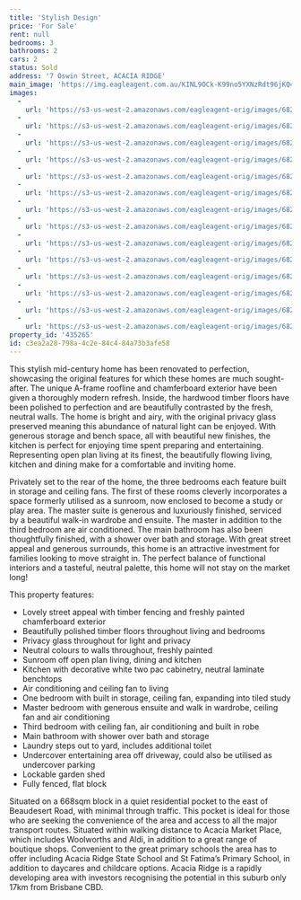 ```yaml
---
title: 'Stylish Design'
price: 'For Sale'
rent: null
bedrooms: 3
bathrooms: 2
cars: 2
status: Sold
address: '7 Oswin Street, ACACIA RIDGE'
main_image: 'https://img.eagleagent.com.au/KINL9OCk-K99no5YXNzRdt96jKQ=/1280x854/smart/https://s3-us-west-2.amazonaws.com/eagleagent-orig/images/6822433/130105822-image-M.jpg'
images:
  -
    url: 'https://s3-us-west-2.amazonaws.com/eagleagent-orig/images/6822446/130105822-image-N.jpg'
  -
    url: 'https://s3-us-west-2.amazonaws.com/eagleagent-orig/images/6822445/130105822-image-L.jpg'
  -
    url: 'https://s3-us-west-2.amazonaws.com/eagleagent-orig/images/6822444/130105822-image-K.jpg'
  -
    url: 'https://s3-us-west-2.amazonaws.com/eagleagent-orig/images/6822443/130105822-image-J.jpg'
  -
    url: 'https://s3-us-west-2.amazonaws.com/eagleagent-orig/images/6822442/130105822-image-I.jpg'
  -
    url: 'https://s3-us-west-2.amazonaws.com/eagleagent-orig/images/6822441/130105822-image-H.jpg'
  -
    url: 'https://s3-us-west-2.amazonaws.com/eagleagent-orig/images/6822440/130105822-image-G.jpg'
  -
    url: 'https://s3-us-west-2.amazonaws.com/eagleagent-orig/images/6822439/130105822-image-F.jpg'
  -
    url: 'https://s3-us-west-2.amazonaws.com/eagleagent-orig/images/6822438/130105822-image-E.jpg'
  -
    url: 'https://s3-us-west-2.amazonaws.com/eagleagent-orig/images/6822437/130105822-image-D.jpg'
  -
    url: 'https://s3-us-west-2.amazonaws.com/eagleagent-orig/images/6822436/130105822-image-C.jpg'
  -
    url: 'https://s3-us-west-2.amazonaws.com/eagleagent-orig/images/6822435/130105822-image-B.jpg'
  -
    url: 'https://s3-us-west-2.amazonaws.com/eagleagent-orig/images/6822434/130105822-image-A.jpg'
  -
    url: 'https://s3-us-west-2.amazonaws.com/eagleagent-orig/images/6822433/130105822-image-M.jpg'
property_id: '435265'
id: c3ea2a28-798a-4c2e-84c4-84a73b3afe58
---
```

This stylish mid-century home has been renovated to perfection, showcasing the original features for which these homes are much sought-after. The unique A-frame roofline and chamferboard exterior have been given a thoroughly modern refresh. Inside, the hardwood timber floors have been polished to perfection and are beautifully contrasted by the fresh, neutral walls. The home is bright and airy, with the original privacy glass preserved meaning this abundance of natural light can be enjoyed. With generous storage and bench space, all with beautiful new finishes, the kitchen is perfect for enjoying time spent preparing and entertaining. Representing open plan living at its finest, the beautifully flowing living, kitchen and dining make for a comfortable and inviting home.

Privately set to the rear of the home, the three bedrooms each feature built in storage and ceiling fans. The first of these rooms cleverly incorporates a space formerly utilised as a sunroom, now enclosed to become a study or play area. The master suite is generous and luxuriously finished, serviced by a beautiful walk-in wardrobe and ensuite. The master in addition to the third bedroom are air conditioned. The main bathroom has also been thoughtfully finished, with a shower over bath and storage. With great street appeal and generous surrounds, this home is an attractive investment for families looking to move straight in. The perfect balance of functional interiors and a tasteful, neutral palette, this home will not stay on the market long!

This property features:

*  Lovely street appeal with timber fencing and freshly painted chamferboard exterior
*  Beautifully polished timber floors throughout living and bedrooms
*  Privacy glass throughout for light and privacy
*  Neutral colours to walls throughout, freshly painted
*  Sunroom off open plan living, dining and kitchen
*  Kitchen with decorative white two pac cabinetry, neutral laminate benchtops
*  Air conditioning and ceiling fan to living
*  One bedroom with built in storage, ceiling fan, expanding into tiled study
*  Master bedroom with generous ensuite and walk in wardrobe, ceiling fan and air conditioning
*  Third bedroom with ceiling fan, air conditioning and built in robe
*  Main bathroom with shower over bath and storage
*  Laundry steps out to yard, includes additional toilet
*  Undercover entertaining area off driveway, could also be utilised as undercover parking
*  Lockable garden shed
*  Fully fenced, flat block

Situated on a 668sqm block in a quiet residential pocket to the east of Beaudesert Road, with minimal through traffic. This pocket is ideal for those who are seeking the convenience of the area and access to all the major transport routes. Situated within walking distance to Acacia Market Place, which includes Woolworths and Aldi, in addition to a great range of boutique shops. Convenient to the great primary schools the area has to offer including Acacia Ridge State School and St Fatima’s Primary School, in addition to daycares and childcare options. Acacia Ridge is a rapidly developing area with investors recognising the potential in this suburb only 17km from Brisbane CBD.